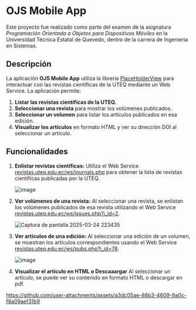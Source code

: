 # OJS Mobile App

Este proyecto fue realizado como parte del examen de la asignatura *Programación Orientada a Objetos para Dispositivos Móviles* en la Universidad Técnica Estatal de Quevedo, dentro de la carrera de Ingeniería en Sistemas.

## Descripción

La aplicación **OJS Mobile App** utiliza la librería [PlaceHolderView](https://github.com/janishar/PlaceHolderView) para interactuar con las revistas científicas de la UTEQ mediante un Web Service. La aplicación permite:

1. **Listar las revistas científicas de la UTEQ.**
2. **Seleccionar una revista** para mostrar los volúmenes publicados.
3. **Seleccionar un volumen** para listar los artículos publicados en esa edición.
4. **Visualizar los artículos** en formato HTML y ver su dirección DOI al seleccionar un artículo.


## Funcionalidades

1. **Enlistar revistas científicas:**
   Utiliza el Web Service [revistas.uteq.edu.ec/ws/journals.php](https://revistas.uteq.edu.ec/ws/journals.php) para obtener la lista de revistas científicas publicadas por la UTEQ.


   ![image](https://github.com/user-attachments/assets/9978e2cd-ec9f-415e-bffb-6b05e2f97207)

   
3. **Ver volúmenes de una revista:**
   Al seleccionar una revista, se enlistan los volúmenes publicados de esa revista utilizando el Web Service [revistas.uteq.edu.ec/ws/issues.php?j_id=2](https://revistas.uteq.edu.ec/ws/issues.php?j_id=2).

   
   ![Captura de pantalla 2025-03-24 223435](https://github.com/user-attachments/assets/79a75e91-ddbf-4eef-905a-4d4235deb749)


5. **Ver artículos de una edición:**
   Al seleccionar una edición de un volumen, se muestran los artículos correspondientes usando el Web Service [revistas.uteq.edu.ec/ws/pubs.php?i_id=78](https://revistas.uteq.edu.ec/ws/pubs.php?i_id=78).
   
   ![image](https://github.com/user-attachments/assets/42d021d8-adb0-4fb1-b5b3-d11a8c4e7454)

   


7. **Visualizar el artículo en HTML o Descaaargar**
   Al seleccionar un artículo, se puede ver su contenido en formato HTML o descargar en pdf.
   
https://github.com/user-attachments/assets/a3dc05ae-88b3-4609-9a0c-f8a09aef31b9





